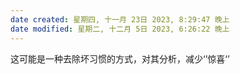 ```yaml
---
date created: 星期四, 十一月 23日 2023, 8:29:47 晚上
date modified: 星期二, 十二月 5日 2023, 6:26:22 晚上
---
```

这可能是一种去除坏习惯的方式，对其分析，减少‘’惊喜‘’